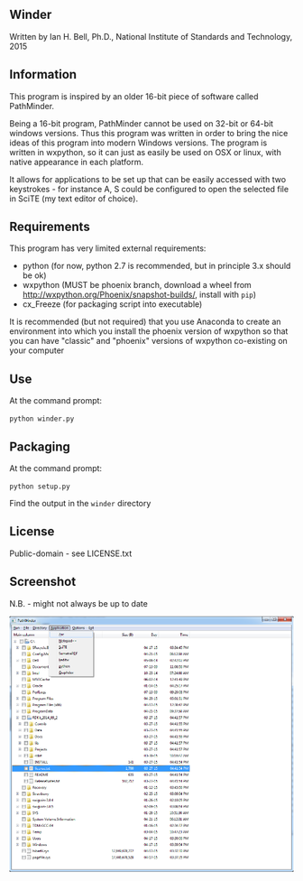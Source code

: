 
Winder
------

Written by Ian H. Bell, Ph.D., National Institute of Standards and Technology, 2015

Information
-----------
This program is inspired by an older 16-bit piece of software called PathMinder.

Being a 16-bit program, PathMinder cannot be used on 32-bit or 64-bit windows versions.  Thus this program was written in order to bring the nice ideas of this program into modern Windows versions.  The program is written in wxpython, so it can just as easily be used on OSX or linux, with native appearance in each platform.

It allows for applications to be set up that can be easily accessed with two keystrokes - for instance A, S could be configured to open the selected file in SciTE (my text editor of choice).

Requirements
------------
This program has very limited external requirements:

- python (for now, python 2.7 is recommended, but in principle 3.x should be ok)
- wxpython (MUST be phoenix branch, download a wheel from http://wxpython.org/Phoenix/snapshot-builds/, install with ``pip``)
- cx_Freeze (for packaging script into executable)

It is recommended (but not required) that you use Anaconda to create an environment into which you install the phoenix version of wxpython so that you can have "classic" and "phoenix" versions of wxpython co-existing on your computer

Use
---
At the command prompt:

``python winder.py``

Packaging
---------
At the command prompt:

``python setup.py``

Find the output in the ``winder`` directory

License
-------
Public-domain - see LICENSE.txt

Screenshot
----------
N.B. - might not always be up to date

![screenshot](screenshot.png)
